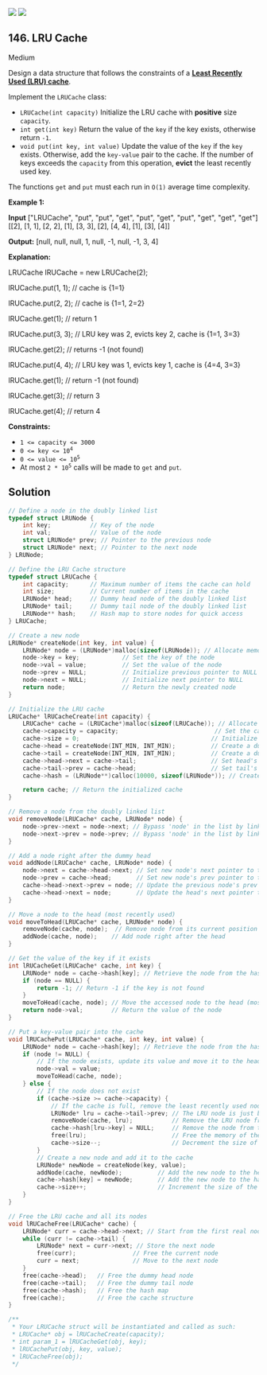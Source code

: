 [![](https://img.shields.io/github/stars/javadev/LeetCode-in-All?label=Stars&style=flat-square)](https://github.com/javadev/LeetCode-in-All)
[![](https://img.shields.io/github/forks/javadev/LeetCode-in-All?label=Fork%20me%20on%20GitHub%20&style=flat-square)](https://github.com/javadev/LeetCode-in-All/fork)

## 146\. LRU Cache

Medium

Design a data structure that follows the constraints of a **[Least Recently Used (LRU) cache](https://en.wikipedia.org/wiki/Cache_replacement_policies#LRU)**.

Implement the `LRUCache` class:

*   `LRUCache(int capacity)` Initialize the LRU cache with **positive** size `capacity`.
*   `int get(int key)` Return the value of the `key` if the key exists, otherwise return `-1`.
*   `void put(int key, int value)` Update the value of the `key` if the `key` exists. Otherwise, add the `key-value` pair to the cache. If the number of keys exceeds the `capacity` from this operation, **evict** the least recently used key.

The functions `get` and `put` must each run in `O(1)` average time complexity.

**Example 1:**

**Input** ["LRUCache", "put", "put", "get", "put", "get", "put", "get", "get", "get"] [[2], [1, 1], [2, 2], [1], [3, 3], [2], [4, 4], [1], [3], [4]]

**Output:** [null, null, null, 1, null, -1, null, -1, 3, 4]

**Explanation:** 

LRUCache lRUCache = new LRUCache(2); 

lRUCache.put(1, 1); // cache is {1=1} 

lRUCache.put(2, 2); // cache is {1=1, 2=2} 

lRUCache.get(1); // return 1 

lRUCache.put(3, 3); // LRU key was 2, evicts key 2, cache is {1=1, 3=3} 

lRUCache.get(2); // returns -1 (not found) 

lRUCache.put(4, 4); // LRU key was 1, evicts key 1, cache is {4=4, 3=3}

lRUCache.get(1); // return -1 (not found) 

lRUCache.get(3); // return 3 

lRUCache.get(4); // return 4

**Constraints:**

*   `1 <= capacity <= 3000`
*   <code>0 <= key <= 10<sup>4</sup></code>
*   <code>0 <= value <= 10<sup>5</sup></code>
*   At most <code>2 * 10<sup>5</sup></code> calls will be made to `get` and `put`.

## Solution

```c
// Define a node in the doubly linked list
typedef struct LRUNode {
    int key;           // Key of the node
    int val;           // Value of the node
    struct LRUNode* prev; // Pointer to the previous node
    struct LRUNode* next; // Pointer to the next node
} LRUNode;

// Define the LRU Cache structure
typedef struct LRUCache {
    int capacity;      // Maximum number of items the cache can hold
    int size;          // Current number of items in the cache
    LRUNode* head;     // Dummy head node of the doubly linked list
    LRUNode* tail;     // Dummy tail node of the doubly linked list
    LRUNode** hash;    // Hash map to store nodes for quick access
} LRUCache;

// Create a new node
LRUNode* createNode(int key, int value) {
    LRUNode* node = (LRUNode*)malloc(sizeof(LRUNode)); // Allocate memory for the new node
    node->key = key;            // Set the key of the node
    node->val = value;          // Set the value of the node
    node->prev = NULL;          // Initialize previous pointer to NULL
    node->next = NULL;          // Initialize next pointer to NULL
    return node;                // Return the newly created node
}

// Initialize the LRU cache
LRUCache* lRUCacheCreate(int capacity) {
    LRUCache* cache = (LRUCache*)malloc(sizeof(LRUCache)); // Allocate memory for the cache
    cache->capacity = capacity;                           // Set the cache capacity
    cache->size = 0;                                     // Initialize size to 0
    cache->head = createNode(INT_MIN, INT_MIN);          // Create a dummy head node
    cache->tail = createNode(INT_MIN, INT_MIN);          // Create a dummy tail node
    cache->head->next = cache->tail;                     // Set head's next to tail
    cache->tail->prev = cache->head;                     // Set tail's prev to head
    cache->hash = (LRUNode**)calloc(10000, sizeof(LRUNode*)); // Create a hash map (size is 10000 for simplicity)

    return cache; // Return the initialized cache
}

// Remove a node from the doubly linked list
void removeNode(LRUCache* cache, LRUNode* node) {
    node->prev->next = node->next; // Bypass 'node' in the list by linking previous node to next node
    node->next->prev = node->prev; // Bypass 'node' in the list by linking next node to previous node
}

// Add a node right after the dummy head
void addNode(LRUCache* cache, LRUNode* node) {
    node->next = cache->head->next; // Set new node's next pointer to the node currently after the head
    node->prev = cache->head;       // Set new node's prev pointer to the head
    cache->head->next->prev = node; // Update the previous node's prev pointer to the new node
    cache->head->next = node;       // Update the head's next pointer to the new node
}

// Move a node to the head (most recently used)
void moveToHead(LRUCache* cache, LRUNode* node) {
    removeNode(cache, node);  // Remove node from its current position
    addNode(cache, node);    // Add node right after the head
}

// Get the value of the key if it exists
int lRUCacheGet(LRUCache* cache, int key) {
    LRUNode* node = cache->hash[key]; // Retrieve the node from the hash map using the key
    if (node == NULL) {
        return -1; // Return -1 if the key is not found
    }
    moveToHead(cache, node); // Move the accessed node to the head (most recently used)
    return node->val;        // Return the value of the node
}

// Put a key-value pair into the cache
void lRUCachePut(LRUCache* cache, int key, int value) {
    LRUNode* node = cache->hash[key]; // Retrieve the node from the hash map using the key
    if (node != NULL) {
        // If the node exists, update its value and move it to the head
        node->val = value;
        moveToHead(cache, node);
    } else {
        // If the node does not exist
        if (cache->size >= cache->capacity) {
            // If the cache is full, remove the least recently used node
            LRUNode* lru = cache->tail->prev; // The LRU node is just before the tail
            removeNode(cache, lru);           // Remove the LRU node from the list
            cache->hash[lru->key] = NULL;     // Remove the node from the hash map
            free(lru);                        // Free the memory of the removed node
            cache->size--;                    // Decrement the size of the cache
        }
        // Create a new node and add it to the cache
        LRUNode* newNode = createNode(key, value);
        addNode(cache, newNode);          // Add the new node to the head
        cache->hash[key] = newNode;       // Add the new node to the hash map
        cache->size++;                    // Increment the size of the cache
    }
}

// Free the LRU cache and all its nodes
void lRUCacheFree(LRUCache* cache) {
    LRUNode* curr = cache->head->next; // Start from the first real node
    while (curr != cache->tail) {
        LRUNode* next = curr->next; // Store the next node
        free(curr);                // Free the current node
        curr = next;               // Move to the next node
    }
    free(cache->head);   // Free the dummy head node
    free(cache->tail);   // Free the dummy tail node
    free(cache->hash);   // Free the hash map
    free(cache);         // Free the cache structure
}

/**
 * Your LRUCache struct will be instantiated and called as such:
 * LRUCache* obj = lRUCacheCreate(capacity);
 * int param_1 = lRUCacheGet(obj, key);
 * lRUCachePut(obj, key, value);
 * lRUCacheFree(obj);
 */
```